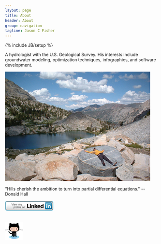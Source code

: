 ```yaml
---
layout: page
title: About
header: About
group: navigation
tagline: Jason C Fisher
---
```

{% include JB/setup %}

A hydrologist with the U.S. Geological Survey. 
His interests include groundwater modeling, optimization techniques, 
infographics, and software development.

<div class="img-centered">
  <p><img src="/images/tower_lake.jpg" alt="tower_lake" title="Tower Lake"/></p>
  
  <p>"Hills cherish the ambition to turn into partial differential equations." -- Donald Hall</p>
  
  <a href="http://www.linkedin.com/pub/jason-fisher/16/9a9/197">
    <img src="/images/linkedin.png" width="160" height="33" border="0" alt="View Jason Fisher's profile on LinkedIn">
  </a>
  
  <p style="padding-top:5px"></p>
  
  <a href="https://github.com/jfisher-usgs">
    <img src="/images/github.png" width="60" height="60" border="0" alt="View Jason Fisher's GitHub repositories">
  </a>
</div>
